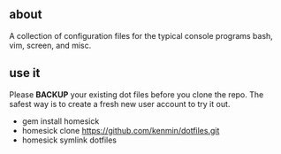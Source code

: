 about
-----
A collection of configuration files for the typical console programs bash, vim,
screen, and misc. 

use it
------
Please **BACKUP** your existing dot files before you clone the repo. The safest
way is to create a fresh new user account to try it out. 

* gem install homesick
* homesick clone https://github.com/kenmin/dotfiles.git
* homesick symlink dotfiles
